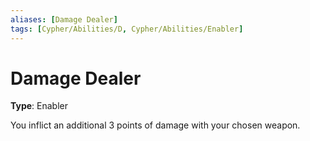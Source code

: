 ```yaml
---
aliases: [Damage Dealer]
tags: [Cypher/Abilities/D, Cypher/Abilities/Enabler]
---
```


# Damage Dealer

**Type**: Enabler

You inflict an additional 3 points of damage with your chosen weapon.
